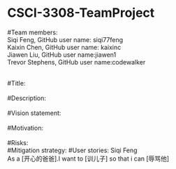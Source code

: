 # CSCI-3308-TeamProject

#Team members:<br>
Siqi Feng, GitHub user name: siqi77feng<br>
Kaixin Chen, GitHub user name: kaixinc<br>
Jiawen Liu, GitHub user name:jiawen1 <br>
Trevor Stephens, GitHub user name:codewalker<br><br>

#Title:<br><br>
#Description:<br><br>
#Vision statement:<br><br>
#Motivation:<br><br>
#Risks:<br>
#Mitigation strategy:
#User stories:
Siqi Feng<br>
As a [开心的爸爸].I want to [训儿子] so that i can [辱骂他]<br><br>

